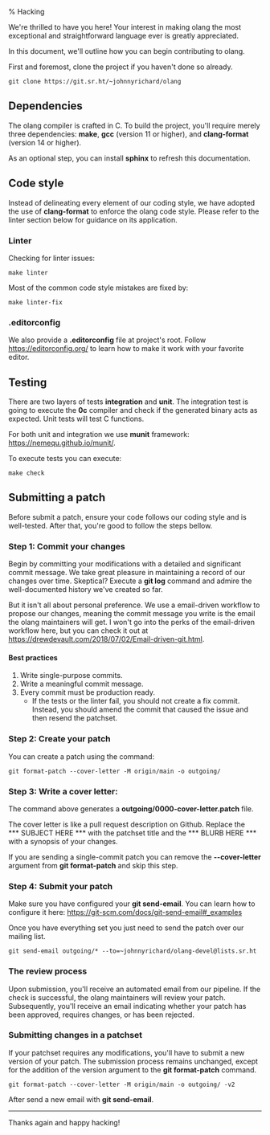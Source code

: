 % Hacking

We're thrilled to have you here! Your interest in making olang the most
exceptional and straightforward language ever is greatly appreciated.

In this document, we'll outline how you can begin contributing to olang.

First and foremost, clone the project if you haven't done so already.

``` {.sh}
git clone https://git.sr.ht/~johnnyrichard/olang
```

Dependencies
------------

The olang compiler is crafted in C. To build the project, you'll require
merely three dependencies: **make**, **gcc** (version 11 or higher), and
**clang-format** (version 14 or higher).

As an optional step, you can install **sphinx** to refresh this
documentation.

Code style
----------

Instead of delineating every element of our coding style, we have
adopted the use of **clang-format** to enforce the olang code style.
Please refer to the linter section below for guidance on its
application.

### Linter

Checking for linter issues:

``` {.sh}
make linter
```

Most of the common code style mistakes are fixed by:

``` {.sh}
make linter-fix
```

### .editorconfig

We also provide a **.editorconfig** file at project\'s root. Follow
<https://editorconfig.org/> to learn how to make it work with your
favorite editor.

Testing
-------

There are two layers of tests **integration** and **unit**. The
integration test is going to execute the **0c** compiler and check if
the generated binary acts as expected. Unit tests will test C functions.

For both unit and integration we use **munit** framework:
<https://nemequ.github.io/munit/>.

To execute tests you can execute:

``` {.sh}
make check
```

Submitting a patch
------------------

Before submit a patch, ensure your code follows our coding style and is
well-tested. After that, you\'re good to follow the steps bellow.

### Step 1: Commit your changes

Begin by committing your modifications with a detailed and significant
commit message. We take great pleasure in maintaining a record of our
changes over time. Skeptical? Execute a **git log** command and admire
the well-documented history we've created so far.

But it isn\'t all about personal preference. We use a email-driven
workflow to propose our changes, meaning the commit message you write is
the email the olang maintainers will get. I won't go into the perks of
the email-driven workflow here, but you can check it out at
<https://drewdevault.com/2018/07/02/Email-driven-git.html>.

#### Best practices

1. Write single-purpose commits.
2. Write a meaningful commit message.
3. Every commit must be production ready.
    - If the tests or the linter fail, you should not create a fix commit.
      Instead, you should amend the commit that caused the issue and then
      resend the patchset.

### Step 2: Create your patch

You can create a patch using the command:

``` {.sh}
git format-patch --cover-letter -M origin/main -o outgoing/
```

### Step 3: Write a cover letter:

The command above generates a **outgoing/0000-cover-letter.patch** file.

The cover letter is like a pull request description on Github. Replace
the \*\*\* SUBJECT HERE \*\*\* with the patchset title and the
\*\*\* BLURB HERE \*\*\* with a synopsis of your changes.

If you are sending a single-commit patch you can remove the
**\--cover-letter** argument from **git format-patch** and skip this
step.

### Step 4: Submit your patch

Make sure you have configured your **git send-email**. You can learn how
to configure it here:
<https://git-scm.com/docs/git-send-email#_examples>

Once you have everything set you just need to send the patch over our
mailing list.

``` {.sh}
git send-email outgoing/* --to=~johnnyrichard/olang-devel@lists.sr.ht
```

### The review process

Upon submission, you'll receive an automated email from our pipeline. If
the check is successful, the olang maintainers will review your patch.
Subsequently, you'll receive an email indicating whether your patch has
been approved, requires changes, or has been rejected.

### Submitting changes in a patchset

If your patchset requires any modifications, you'll have to submit a new
version of your patch. The submission process remains unchanged, except
for the addition of the version argument to the **git format-patch**
command.

``` {.sh}
git format-patch --cover-letter -M origin/main -o outgoing/ -v2
```

After send a new email with **git send-email**.

------------------------------------------------------------------------

Thanks again and happy hacking!
